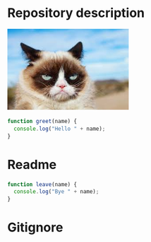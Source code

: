 # Repository description

![image grumpy](img/grumpy.jpg)

```js
function greet(name) {
  console.log("Hello " + name);
}
```

# Readme

```js
function leave(name) {
  console.log("Bye " + name);
}
```

# Gitignore
